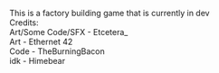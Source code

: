 This is a factory building game that is currently in dev  
Credits:  
   Art/Some Code/SFX - Etcetera_  
   Art - Ethernet 42  
   Code - TheBurningBacon  
   idk - Himebear

